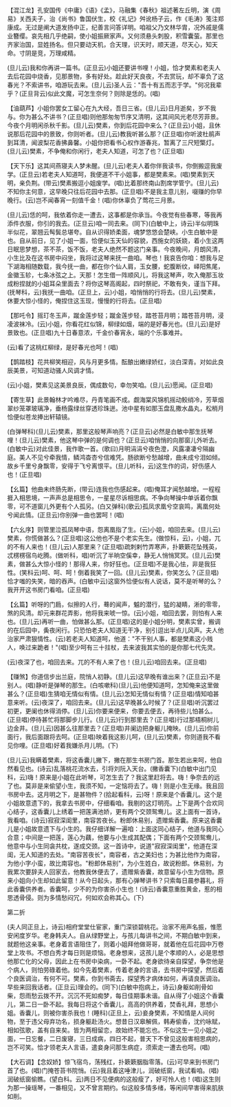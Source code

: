 <!-- { "loadSidebar": true } -->
【混江龙】孔安国传《中庸》《语》《孟》，马融集《春秋》祖述著左丘明，演《周易》关西夫子，治《尚书》鲁国伏生，校《礼记》舛讹杨子云，作《毛涛》笺注郑康成。无过是阐大道发扬中正，纪善言问答详明。咱祖父乃文林华胄，况外戚是儒业簪缨。哀先相几乎绝嗣，使小姐振厥家声。又何须悬头刺股，积雪囊萤。那里也齐家治国，显姓扬名。但只要动天机，合天理，识天时，顺天道，尽天心，知天命。寸阴是竞，万理咸精。

(旦儿云)我和你再讲一篇书。(正旦云)小姐还要讲书哩！小姐，恰才樊素和老夫人去后花园中烧香，见那景物，多有好处。趁此好天良夜，不去赏玩，却不辜负了这春光？不索讲书，咱游玩去来。(旦儿云)圣人云："吾十有五而志于学。"何况我辈乎？(正旦背云)似此文魔，可怎生奈何？则除是恁的。(唱)

【油葫芦】小姐你罢女工留心在九大经，吾日三省。(旦儿云)日月逝矣，岁不我与。你为甚么不讲书？(正旦唱)则他那匆匆节序又清明，这其间风光老尽芳菲景。今夜个月明闲杀秋千影。(旦儿云)樊素，你到后花园中来么？(正旦云)小姐，且休说那后花园中的景致，你则听者。(旦儿云)教我听甚么那？(正旦唱)你听波杜鹃声到耳清，闻波梨花香拂鼻馨。小姐你把看书心权作游春兆，暂离了三尺短檠灯。(旦儿云)樊素，不争俺和你闲行，老夫人知道，可怎了也？(正旦唱)

【天下乐】这其间燕寝夫人梦未醒。(旦儿云)老夫人着你伴我读书，你倒搬逗我废学。(正旦云)若老夫人知道呵，我便道不干小姐事，都是樊素来。(唱)樊素到天明，亲负荆。(带云)樊素搬逗小姐废学。(唱)比着那终南山割席学管宁。(旦儿云)不知你主何意，这早晚只往后花园中去那。(正旦唱)不是我主意儿别，啜赚的你早晚行。(云)岂不闻春宵一刻值千金！(唱)你休辜负了莺花三月景。

(旦儿云)恁的呵，我依着你走一遭去，这事都是你承当。今夜觉有些春寒，等我再添件衣服，你引的我去。(正旦云)咱一同去来。(同下)(白敏中上，诗云)半似明珠半似花，翠翘云髩鬓总堪夸。自从识得娇柔面，魂梦悠悠会楚峡。小生白敏中是也。自从前日，见了小姐一面，恰便似玉天仙的容貌，西施女的妖娆，着小生这两日眠思梦想，茶不茶，饭不饭，老夫人绝然不题这门亲事。今夜晚间，月朗风清，小生比及在这书房中闷坐，我将过这琴来抚一曲咱。琴也！我哀告你咱：想我与足下湖海相随数载，我今抚一曲，都在你个仙人肩，玉女腰，蛇腹断纹，峄阳焦尾，金徽玉轸，七条冰弦之上。天那！怎生借一阵顺风儿，将我这琴声，吹入俺那玉妆成粉捏就的小姐耳朵里面去？将你这琴高阁起，四时祭祀，不敢有失，谨当下拜。(抚琴科，云)我抚一曲咱。(正旦上，云)小姐，咱悄悄的行将去。(旦儿云)樊素，休要大惊小怪的，俺捏住这玉现，慢慢的行将去。(正旦唱)

【那吒令】摇玎冬玉声，蹴金莲步轻；蹴金莲步轻，踏苍苔月明；踏苍苔月明，浸凌波袜冷。(云)小姐，你看花红似锦，柳绿如烟，端的是好春光也。(旦儿云)是好景致也。(正旦唱)九十日春意浓，千金价春宵永，端的个乐事难并。

(云)看了这桃红柳绿，是好春光也呵！(唱)

【鹊踏枝】花共柳笑相迎，风与月更多情。酝酿出嫩绿娇红，淡白深青。对如此良辰美景，可知道动骚人风调才情。

(云)小姐，樊素见这美景良辰，偶成数句，幸勿笑咱。(旦儿云)愿闻。(正旦唱)

【寄生草】此景翰林才吟难尽，丹青笔画不成。觑海棠风锦机摇动鲛绡冷，芳草烟翠纱笼罩玻璃净，垂杨露绿丝穿透珍珠迸。池中星有如那玉盘乱撒水晶丸，松梢月恰便似苍龙捧出轩辕镜。

(白弹琴科)(旦儿云)樊素，那里这般琴声响亮？(正旦云)必然是白敏中那生抚琴哩！(旦儿云)樊素，他这琴中弹的是何调也？(正旦云)咱悄悄的向那窗儿外听去。(白敏中云)对此佳景，我作歌一首。(歌曰)月明涓涓兮夜色澄，风露凄凄兮隔幽庭。美人不见兮牵我情，鳞鸿杳杏兮信难凭。肠欲断兮愁越增，曲未成兮泪如倾。故乡千里兮身飘零，安得于飞兮离恨平。(旦儿听科，云)这生作的词，好伤感人也！(正旦唱)

【幺篇】他曲未终肠先断，(带云)连我也伤感起来。(唱)俺耳才闻愁越增。一程程捱入相思境，一声声总是相思令，一星星尽诉相思病。不争向琴操中单诉着你飘零，可不道窗儿外更有个人孤另。(白又弹科)(歌云)孤凤求凰兮空哀鸣，离凰何处兮闻此情。(正旦云)你别弹一曲也罢呵！(唱)

【六幺序】则管里泣孤凤琴中语，怨离凰指了生。(云)小姐，咱回去来。(旦儿云)樊素，你慌做甚么？(正旦唱)这公他也不是个老实先生。(做惊科，云)，小姐，兀的不有人来也！(旦儿云)人那里来？(正旦唱)疏刺剌竹弄寒声，扑簌簌花坠残英，忒楞楞宿鸟屹腾。(做听科，唱)听沉了半晌空傒幸，静无人悄悄冥冥。(旦儿云)樊素，做甚么大惊小怪的！那得人来，你好狂也。(正旦唱)不是我心怯，非是我狂性。(笑科云)呵、呵、呵！倒着我笑了一回。(旦儿云)樊素，你笑怎么？(正旦唱)恰才嗤的失笑，暗的吞声。(白敏中云)这窗外恰便似有人说话，莫不是听琴的么？我开开这书房门看咱。(正旦唱)

【幺篇】听呀的门扃，似擦的人行，蓦的闻声，魆的潜行，猛的凝睛，淅的零零，煞的风清。却元来群花弄影，他将我来唬一惊。(云)小姐，咱回去罢，则怕有人来也。(旦儿云)再听一曲，怕做甚么那。(正旦唱)这的是小姐分明，樊素实曾，搬调的在后园中，夤夜闲行。只恐怕老夫人知道无干净，别引逗出半点儿风声。夫人他治家严肃狠情性。(云)若老夫人知道呵，他道："不干别人事，都是樊素这小贱人，唤过来跪者！"(唱)至少呵有三十拄杖，去来波我其实怕的是你那七代先灵。

(云)夜深了也，咱回去来。兀的不有人来了也！(旦儿云)咱回去来。(正旦唱)

【赚煞】你道信步出兰庭，院悄人初静。(旦儿云)这早晚有谁出来？(正旦云)不是别人。(唱)静听是弹琴的那生。(白咳嗽科)(旦儿云)他便知道呵，怎知俺来这里做甚么？(正旦唱)生猜咱无情似有情。(旦儿云)怎知无情似有情？(正旦唱)情知咱甚意来听。(云)夜深了，咱回去来。(旦儿云)这早晚甚么时候了？(正旦唱)听沉罢过初更，更阑也休得消停。(旦儿云)你要来便来，你要去便去，再待些儿怕甚么。(正旦唱)停待甚忙将那脚步儿行。(旦儿云)行到那里去？(正旦唱)行过那梧桐树儿边金井。(旦儿云)因甚么往那里去？(正旦唱)井阑边把身躯儿掩映。(旦儿云)你前面行，我后面跟将去呵。(正旦唱)映着我这影儿呵，(旦儿云)樊素，你则道我不看见你哩。(正旦唱)好着我嫌杀月儿明。(下)

(旦儿云)我瞒着樊素，将这香囊儿撇下，撇在那生书房门首。那生若出来呵，他自然看见也。(诗云)乱落桃花流水去，引将刘阮入天台。(撇香囊下)(白敏中出门见科，云)嗨！原来是小姐在此听琴，可怎生去了？我这里赶将去。嗨！争奈去的远了也。莫非是来偷望小生，我须不知，一定恼将去了。嗨！则是小生无缘。我且回书房中去。这月明之下，是甚物件？(拾起看科，云)呀！原来是个香囊儿。这个是小姐故意遗下的，我拿去书房中，仔细看咱。我剔的这灯明亮。上下是两个合欢同心结子，这香囊儿上绣着一把莲满池娇，更有两个交颈鸳鸯儿。这上面有一首诗，我看咱。(诗云)寂寂深闺里，南容苦夜长。粉郎休易别，遗赠紫香囊。原来这香囊儿是小姐故意遗下与小生的。我仔细详解一遍咱：上面这同心结子，他道与我同心合意；中间是一把莲，莲心为藕，他要与小生成其配偶；下面有两个交颈鸳鸯儿，他意中与小生同衾共枕，遂成交颈。这一首诗中，说道"寂寂深闺里"，他道在深闺，无人知道的去处。"南容苦夜长"，南容者，古之美妇也；为甚比他作为南容，为他小字小蛮，故比南容也。"粉郎休易别"，为小生姓白，故说粉郎。休易别，为我累次要辞夫人回家去，他教我休便去了，遗赠紫香囊，故意留与小生为信物。原来小姐向小生却如此留意！从今日起头，那有心弹琴讲书？只索每日晨参暮礼，将此香囊供养者。香囊呵，少不的为你害杀小生也！(诗云)香囊意重胜黄金，惹的相思透骨侵。则为多情愁闷冗，何如欢会称其心。(下)


第二折

(夫人同正旦上，诗云)相府堂堂仕宦家，重门深锁碧桃花。治家不用声名振，惟愿安闲度岁华。老身韩夫人。自从绿野堂上，与孩儿每讲书之间，不期白敏中到来，就题他这亲事。老身着言语阻住了，则着小姐拜他做哥哥，就着他在后花园中万卷堂上攻书。不想白秀才每日则是烦恼。老身想来，这孩儿是个孝顺的人，必是思想他那亡化的父母，因此上在书房中染病，一卧不起。老身欲待亲自探望，争奈他是个病人，则怕劳碌着他。如今先着樊素，传着老身的言语，去书房中探望，然后着个良医调治，有何不可。樊素，你到书斋去，探望秀才病体如何，再请良医调治。早些来回我话者。(正旦云)理会的。(同下)(白敏中抱病上，诗云)身躯如削骨如柴，怨雨愁云拨不开。沉沉不死如痴梦，每日佳期事未谐。自从得了小姐这个香囊儿，第二日一卧不起。我每日将这个香囊儿，高高的供养着，焚香礼拜，思想小姐。香囊儿，则被你害杀我也！(睡科)(正旦上，云)妾身樊素，不知情是人间何物，至于违父母弃功名，损身躯赴汤火。想昔日汉皋解佩，韩寿偷香，沈约咏赋，相如弦歌，盖有自来矣。皆为两相留恋，故始终不能忘也。不似这生一见小姐之面，一日忘餐，二日废寝，三日成病，四日不起，普天下不曾见这般害相思病的，岂不可笑。恰才领老夫人言语，遣妾身问那生病症，须索走一遭去也呵。(唱)

【大石调】【念奴娇】惊飞宿鸟，荡残红，扑簌簌胭脂零落。(云)可早来到书房门首了也。(唱)门掩苍苔书院悄。(云)我且着这唾津儿，润破纸窗，我试看咱。(唱)润破纸窗偷瞧。(望白科。云)两日不见便病的这般瘦了，好可怜人也！(唱)这生则为那一操瑶琴，一番相见，又不曾言期约。似这般多情多绪，等闲间早害得来肌肤如削。

